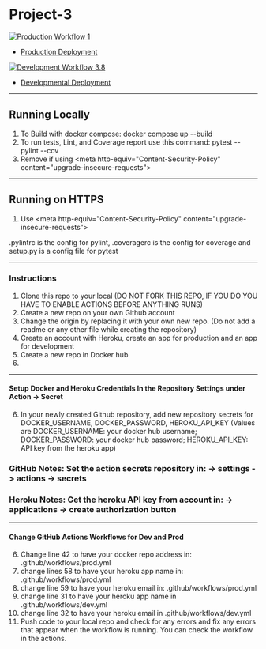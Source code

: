 # Project-3

[![Production Workflow 1](https://github.com/MaxLozada/Project-3/actions/workflows/prod.yml/badge.svg)](https://github.com/MaxLozada/Project-3/actions/workflows/prod.yml)

* [Production Deployment](https://maxproject-3-prod.herokuapp.com/)


[![Development Workflow 3.8](https://github.com/MaxLozada/Project-3/actions/workflows/dev.yml/badge.svg)](https://github.com/MaxLozada/Project-3/actions/workflows/dev.yml)

* [Developmental Deployment](https://maxproject-3-dev.herokuapp.com/)

-------------------------------------------------------------------------------------------------------------------------------------------------------
## Running Locally

1. To Build with docker compose:
   docker compose up --build
2. To run tests, Lint, and Coverage report use this command: pytest --pylint --cov
3. Remove if using \<meta http-equiv="Content-Security-Policy" content="upgrade-insecure-requests">

-------------------------------------------------------------------------------------------------------------------------------------------------------
## Running on HTTPS
1. Use \<meta http-equiv="Content-Security-Policy" content="upgrade-insecure-requests">

.pylintrc is the config for pylint, .coveragerc is the config for coverage and setup.py is a config file for pytest

-------------------------------------------------------------------------------------------------------------------------------------------------------
### Instructions

1. Clone this repo to your local (DO NOT FORK THIS REPO, IF YOU DO YOU HAVE TO ENABLE ACTIONS BEFORE ANYTHING RUNS)
2. Create a new repo on your own Github account
3. Change the origin by replacing it with your own new repo.  (Do not add a readme or any other file while creating the repository)
4. Create an account with Heroku, create an app for production and an app for development
5. Create a new repo in Docker hub
6. 
-------------------------------------------------------------------------------------------------------------------------------------------------------
#### Setup Docker and Heroku Credentials In the Repository Settings under Action -> Secret

6. In your newly created Github repository, add new repository secrets for DOCKER_USERNAME, DOCKER_PASSWORD, HEROKU_API_KEY (Values are DOCKER_USERNAME: your docker hub username; DOCKER_PASSWORD: your docker hub password; HEROKU_API_KEY: API key from the heroku app)
### GitHub Notes:  Set the action secrets repository in: -> settings -> actions -> secrets
### Heroku Notes: Get the heroku API key from account in: -> applications -> create authorization button

-------------------------------------------------------------------------------------------------------------------------------------------------------
#### Change GitHub Actions Workflows for Dev and Prod

6. Change line 42 to have your docker repo address in: .github/workflows/prod.yml
7. change lines 58 to have your heroku app name in: .github/workflows/prod.yml
8. change line 59 to have your heroku email in: .github/workflows/prod.yml
9. change line 31 to have your heroku app name in .github/workflows/dev.yml
10. change line 32 to have your heroku email in .github/workflows/dev.yml
11. Push code to your local repo and check for any errors and fix any errors that appear when the workflow is running. You can check the workflow in the
    actions.

